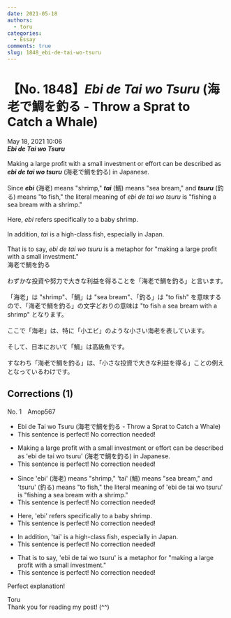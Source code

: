 ```yaml
---
date: 2021-05-18
authors:
  - toru
categories:
  - Essay
comments: true
slug: 1848_ebi-de-tai-wo-tsuru
---
```


# 【No. 1848】<strong><em>Ebi de Tai wo Tsuru</strong></em> (海老で鯛を釣る - Throw a Sprat to Catch a Whale)
<div class="date">May 18, 2021 10:06</div>
<div id="post"><div id="body_show_ori">
<strong><em>Ebi de Tai wo Tsuru</strong></em><br/><br/>Making a large profit with a small investment or effort can be described as <strong><em>ebi de tai wo tsuru</em></strong> (海老で鯛を釣る) in Japanese.<br/><br/>Since <strong><em>ebi</em></strong> (海老) means "shrimp," <strong><em>tai</em></strong> (鯛) means "sea bream," and <strong><em>tsuru</em></strong> (釣る) means "to fish," the literal meaning of <em>ebi de tai wo tsuru</em> is "fishing a sea bream with a shrimp."<br/><br/>Here, <em>ebi</em> refers specifically to a baby shrimp.<br/><br/>In addition, <em>tai</em> is a high-class fish, especially in Japan.<br/><br/>That is to say, <em>ebi de tai wo tsuru</em> is a metaphor for "making a large profit with a small investment."
</div></div>

<!-- more -->

<div id="post_ja"><div id="body_show_mo">
海老で鯛を釣る<br/><br/>わずかな投資や努力で大きな利益を得ることを「海老で鯛を釣る」と言います。<br/><br/>「海老」は "shrimp"、「鯛」は "sea bream"、「釣る」は "to fish" を意味するので、「海老で鯛を釣る」の文字どおりの意味は "to fish a sea bream with a shrimp" となります。<br/><br/>ここで「海老」は、特に「小エビ」のような小さい海老を表しています。<br/><br/>そして、日本において「鯛」は高級魚です。<br/><br/>すなわち「海老で鯛を釣る」は、「小さな投資で大きな利益を得る」ことの例えとなっているわけです。
</div></div>

## Corrections (1)
<div id="block"><div class="first_name"> No. 1　<span class="just_name">Amop567</span></div><div id="block2">
<ul class="correction_field">
<li class="incorrect">Ebi de Tai wo Tsuru (海老で鯛を釣る - Throw a Sprat to Catch a Whale)</li>
<li class="corrected perfect">This sentence is perfect! No correction needed!</li>
</ul>
<ul class="correction_field">
<li class="incorrect">Making a large profit with a small investment or effort can be described as 'ebi de tai wo tsuru' (海老で鯛を釣る) in Japanese.</li>
<li class="corrected perfect">This sentence is perfect! No correction needed!</li>
</ul>
<ul class="correction_field">
<li class="incorrect">Since 'ebi' (海老) means "shrimp," 'tai' (鯛) means "sea bream," and 'tsuru' (釣る) means "to fish," the literal meaning of 'ebi de tai wo tsuru' is "fishing a sea bream with a shrimp."</li>
<li class="corrected perfect">This sentence is perfect! No correction needed!</li>
</ul>
<ul class="correction_field">
<li class="incorrect">Here, 'ebi' refers specifically to a baby shrimp.</li>
<li class="corrected perfect">This sentence is perfect! No correction needed!</li>
</ul>
<ul class="correction_field">
<li class="incorrect">In addition, 'tai' is a high-class fish, especially in Japan.</li>
<li class="corrected perfect">This sentence is perfect! No correction needed!</li>
</ul>
<ul class="correction_field">
<li class="incorrect">That is to say, 'ebi de tai wo tsuru' is a metaphor for "making a large profit with a small investment."</li>
<li class="corrected perfect">This sentence is perfect! No correction needed!</li>
</ul>
<p class="comment_small">
 Perfect explanation!
</p>

</div><div class="name"><span class="just_name">Toru</span><br>
Thank you for reading my post! (^^)
</div>
</div>

